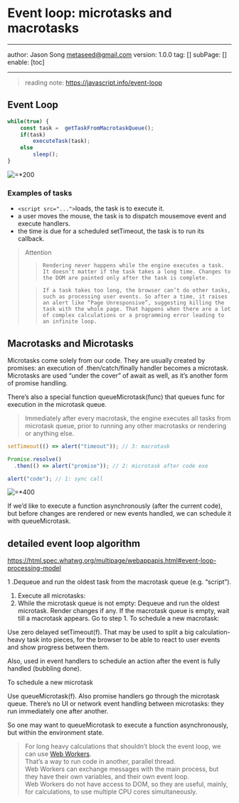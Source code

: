 # Event loop: microtasks and macrotasks
---
author: Jason Song <metaseed@gmail.com>
version: 1.0.0
tag: []
subPage: []
enable: [toc]

---

> reading note: https://javascript.info/event-loop

## Event Loop
```js
while(true) {
    const task =  getTaskFromMacrotaskQueue();
    if(task)
        executeTask(task);
    else
        sleep();
}
```
![=*200](https://javascript.info/article/event-loop/eventLoop.svg)
### Examples of tasks
*  `<script src="...">`loads, the task is to execute it.
* a user moves the mouse, the task is to dispatch mousemove event and execute handlers.
* the time is due for a scheduled setTimeout, the task is to run its callback.

> Attention    
> >     Rendering never happens while the engine executes a task. It doesn’t matter if the task takes a long time. Changes to the DOM are painted only after the task is complete.      
>
 > >     If a task takes too long, the browser can’t do other tasks, such as processing user events. So after a time, it raises an alert like “Page Unresponsive”, suggesting killing the task with the whole page. That happens when there are a lot of complex calculations or a programming error leading to an infinite loop.

## Macrotasks and Microtasks
Microtasks come solely from our code. They are usually created by promises: an execution of .then/catch/finally handler becomes a microtask. Microtasks are used “under the cover” of await as well, as it’s another form of promise handling.

There’s also a special function queueMicrotask(func) that queues func for execution in the microtask queue.

> Immediately after every macrotask, the engine executes all tasks from microtask queue, prior to running any other macrotasks or rendering or anything else.

```js
setTimeout(() => alert("timeout")); // 3: macrotask

Promise.resolve()
  .then(() => alert("promise")); // 2: microtask after code exe

alert("code"); // 1: sync call
```
![=*400](https://javascript.info/article/event-loop/eventLoop-full.svg)

If we’d like to execute a function asynchronously (after the current code), but before changes are rendered or new events handled, we can schedule it with queueMicrotask.

## detailed event loop algorithm
https://html.spec.whatwg.org/multipage/webappapis.html#event-loop-processing-model

1 .Dequeue and run the oldest task from the macrotask queue (e.g. “script”).
1. Execute all microtasks:
1. While the microtask queue is not empty:
Dequeue and run the oldest microtask.
Render changes if any.
If the macrotask queue is empty, wait till a macrotask appears.
Go to step 1.
To schedule a new macrotask:

Use zero delayed setTimeout(f).
That may be used to split a big calculation-heavy task into pieces, for the browser to be able to react to user events and show progress between them.

Also, used in event handlers to schedule an action after the event is fully handled (bubbling done).

To schedule a new microtask

Use queueMicrotask(f).
Also promise handlers go through the microtask queue.
There’s no UI or network event handling between microtasks: they run immediately one after another.

So one may want to queueMicrotask to execute a function asynchronously, but within the environment state.

> For long heavy calculations that shouldn’t block the event loop, we can use [Web Workers](https://html.spec.whatwg.org/multipage/workers.html).   
> That’s a way to run code in another, parallel thread.   
> Web Workers can exchange messages with the main process, but they have their own variables, and their own event loop.   
> Web Workers do not have access to DOM, so they are useful, mainly, for calculations, to use multiple CPU cores simultaneously.
